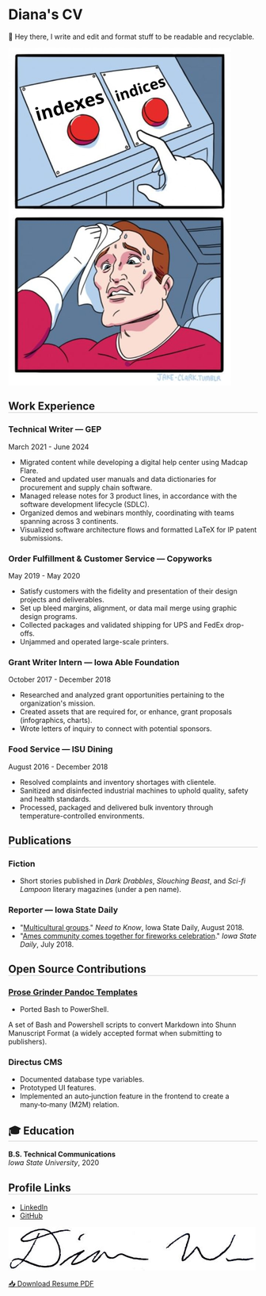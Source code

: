 # Diana's CV

👋 Hey there, I write and edit and format stuff to be readable and recyclable.
<!-- 
### Help Guides

Please see [Port Forwarding](/portfolio/how-to-port-forwarding/) and [Purely Illustrated Manual](portfolio/wordless).

### Scripting

- [Python](/portfolio/python)
- [PowerShell](/portfolio/powershell)
- [JavaScript](/portfolio/js)

### 3D Graphics

Please see [editor](/portfolio/zdog-scope/) and [parrot](/portfolio/js/). -->


<img src="twmeme1.png" alt="Meme of two buttons labeled 'indexes' and 'indices,' and a man sweating while choosing which button to press." style="display:block;"/>


<style>
    h2 { border-bottom: 1px rgba(0,0,0,0.2) solid; }
</style>

## Work Experience

### Technical Writer — GEP
March 2021 - June 2024

- Migrated content while developing a digital help center using Madcap Flare.
- Created and updated user manuals and data dictionaries for procurement and supply chain software.
- Managed release notes for 3 product lines, in accordance with  the software development lifecycle (SDLC).
- Organized demos and webinars monthly, coordinating with teams spanning across 3 continents.
- Visualized software architecture flows and formatted LaTeX for IP patent submissions.


<!-- **Client Tech Video Scripts**

- Write bite-sized explanations of GEP Software's current engineering projects.
- Showcase the department's cutting edge practices and innovations.
- Limitations: video length of around 1 minute - 70 seconds per topic. -->


<!-- 
> The inventor should provide math equations in LaTeX notation. Alternatively, they can send over a Markdown document with Tex equations. See [Upmath Markdown & LaTeX Editor](https://upmath.me/).
>
> Use [Upmath Online Editor](https://i.upmath.me/) to generate high quality SVGs from LaTeX.
>
> 1. Paste text into the box.
> 2. The generated equation will appear below the box.
> 3. Right-click to **Save Image As...**
>
> Import the equation into your graphics program of choice. -->

### Order Fulfillment & Customer Service — Copyworks
May 2019 - May 2020

- Satisfy customers with the fidelity and presentation of their design projects and deliverables.
- Set up bleed margins, alignment, or data mail merge using graphic design programs.
- Collected packages and validated shipping for UPS and FedEx drop-offs.
- Unjammed and operated large-scale printers.

### Grant Writer Intern — Iowa Able Foundation
October 2017 - December 2018

- Researched and analyzed grant opportunities pertaining to the organization's mission.
- Created assets that are required for, or enhance, grant proposals (infographics, charts).
- Wrote letters of inquiry to connect with potential sponsors.


### Food Service — ISU Dining
August 2016 - December 2018

- Resolved complaints and inventory shortages with clientele.
- Sanitized and disinfected industrial machines to uphold quality, safety and health standards.
- Processed, packaged and delivered bulk inventory through temperature-controlled environments.

## Publications

### Fiction

- Short stories published in *Dark Drabbles*, *Slouching Beast*, and *Sci-fi Lampoon* literary magazines (under a pen name).

### Reporter — Iowa State Daily 

- "[Multicultural groups](https://iowastatedaily.com/33037/news/ames-community-comes-together-for-fireworks-celebration/)." *Need to Know*, Iowa State Daily, August 2018.
- "[Ames community comes together for fireworks celebration](https://www.iowastatedaily.com/news/ames-community-comes-together-for-fireworks-celebration/article_b406183a-7f3e-11e8-878d-b307a8286134.html)." *Iowa State Daily*, July 2018.

## Open Source Contributions

### [Prose Grinder Pandoc Templates](https://github.com/prosegrinder/pandoc-templates)

- Ported Bash to PowerShell.

A set of Bash and Powershell scripts to convert Markdown into Shunn Manuscript Format (a widely accepted format when submitting to publishers).

### Directus CMS

-  Documented database type variables.
-  Prototyped UI features.
-  Implemented an auto‑junction feature in the frontend to create a many‑to‑many (M2M) relation.


## 🎓 Education

**B.S. Technical Communications**   
*Iowa State University*, 2020



## Profile Links

- [LinkedIn](https://www.linkedin.com/in/dcwu/)
- [GitHub](https://github.com/ceruulean)

<img src="sig.jpg#floatright" alt="Signature of Diana Wu"/>

[📥 Download Resume PDF](/portfolio/resume.pdf)

